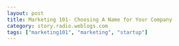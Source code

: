 ```yaml
---
layout: post
title: Marketing 101- Choosing A Name for Your Company
category: story.radio.weblogs.com
tags: ["marketing101", "marketing", "startup"]
---
```

<head>
<meta http-equiv="Content-Type" content="text/html; charset=UTF-8">
    <meta http-equiv="Expires" content="Mon, 01 Jan 1990 01:00:00 GMT">
    <title>Marketing 101: Choosing A Name for Your Company</title>
    <style type="text/css">
      body {
        margin-top: 0px;
        margin-left: 0px;
        margin-right: 0px;
        margin-bottom: 0px;
        }

      body, td, p {
        font-family: verdana, sans-serif;
        font-size: 90%;
        }

      h2 { 
        font-family: Verdana, Arial, Helvetica, sans-serif; font-size: 24px; font-weight: bold
        }
      .header {
        font-family: Verdana, Arial, Helvetica, sans-serif; font-size: 40px; font-weight: bold
        }
      .realsmall {
        font-family: Verdana, Arial, Helvetica, sans-serif; font-size: 9px;
        }
      .small {
        font-family: Verdana, Arial, Helvetica, sans-serif; font-size: 10px;
        }
      </style>
    </head>

| 

 |

| ![](http://radio.weblogs.com/0103807/images/trans60x60.gif)  
 | Last updated: 7/16/2002; 7:16:57 PM  
 | ![](http://radio.weblogs.com/0103807/images/trans60x60.gif) |

| ![](http://radio.weblogs.com/0103807/images/trans60x1.gif)  
 | 

<font size="+3"><b><a href="http://radio.weblogs.com/0103807/" style="color:black; text-decoration:none">The FuzzyBlog!</a></b></font>  
_Marketing 101. Consulting 101. PHP Consulting. Random geeky stuff. I Blog Therefore I Am._

<font size="+1"><b>Marketing 101: Choosing A Name for Your Company</b></font>

I just ran through an IM session with an online / offline friend, Michael Bernstein and I thought it was interesting enough to make an article out of.&nbsp; Here's how it actually started:

> ZopeMaven: Hey there!  
> fuzzygroup: Hey Mike  
> ZopeMaven: got some time?  
> fuzzygroup: Sure  
> ZopeMaven: I need to settle on a company name for myself.  
> fuzzygroup: Ok  
> fuzzygroup: "DemiGodsOfZope" ?  
> ZopeMaven: over the past few years, I've registered a few domain names that I thought might one day be appropriate.  
> fuzzygroup: ok

&nbsp;

ZopeMaven: Hey there!  
fuzzygroup: Hey Mike  
ZopeMaven: got some time?  
fuzzygroup: Sure  
ZopeMaven: I need to settle on a company name for myself.  
fuzzygroup: Ok  
fuzzygroup: "DemiGodsOfZope" ?  
ZopeMaven: over the past few years, I've registered a few domain names that I thought might one day be appropriate.  
fuzzygroup: ok  
ZopeMaven: Hang On I'm going to paste a list in.  
fuzzygroup: ok  
ZopeMaven:&nbsp;&nbsp;&nbsp;&nbsp; AGILEBRAND.COM  
&nbsp;&nbsp;&nbsp; AGILEBRANDING.COM  
&nbsp;&nbsp;&nbsp; AGILEBRANDS.COM  
&nbsp;&nbsp;&nbsp; AGILEMEDIUM.COM  
&nbsp;&nbsp;&nbsp; AGILESTUDIO.COM  
&nbsp;&nbsp;&nbsp; ARCHISTRUCT.COM  
&nbsp;&nbsp;&nbsp; CRYPTOSOME.COM  
&nbsp;&nbsp;&nbsp; EMORPHEON.COM  
&nbsp;&nbsp;&nbsp; NERDWORLDORDER.COM  
&nbsp;&nbsp;&nbsp; NERDWORLDORDER.NET  
&nbsp;&nbsp;&nbsp; NERDWORLDORDER.ORG  
&nbsp;&nbsp;&nbsp; NEXANA.COM  
&nbsp;&nbsp;&nbsp; NOVONIS.COM  
&nbsp;&nbsp;&nbsp; PANHEDRON.COM  
&nbsp;&nbsp;&nbsp; SENSEMAKERS.COM  
&nbsp;&nbsp;&nbsp; SENSEMAKERS.NET  
&nbsp;&nbsp;&nbsp; SENSEMAKERS.ORG  
fuzzygroup: ok.  
fuzzygroup: What will your company be doing  
ZopeMaven: basically, I need to select one as a DBA (like you have 'Fuzzy Group').  
fuzzygroup: Yes -- but how do you plany to make $$$$   
ZopeMaven: I'm doing consulting, I'd like to pursue a focus on weblogs and KM.  
fuzzygroup: PANHEDRON.COM  
fuzzygroup: or nexana.com  
ZopeMaven: And, of course I've got a fair amount of Zope expertise.  
fuzzygroup: the reason I picked those 2 was that both are pretty phonetic   
fuzzygroup: and ambiguous  
fuzzygroup: also "pan" means all  
fuzzygroup: and "nexana" has a relationship to nexus  
ZopeMaven: yeah pnhedron == all sides  
fuzzygroup: Yup  
ZopeMaven: Ok.  
fuzzygroup: A lot of times as a consultnat you network at conferences, cocktail hours, etc.&nbsp; So something phonetic is really good, iMHO.  
ZopeMaven: I eliminated a few out of the list I pasted BTW, such as PROPELLERBEANIES.COM :-)  
fuzzygroup: lol  
fuzzygroup: SenseMakers is also good  
fuzzygroup: didn't see that one 1st time.  
ZopeMaven: So how would you order your top picks from this list?  
fuzzygroup: SenseMakers (if you can also get sensemaker) Panhedron Nexana  
fuzzygroup: The order on the last two is flip a coin though  
ZopeMaven: sensemaker was taken at the time I regitered these... let me check now...  
fuzzygroup: ok.&nbsp; [www.000domains.com](http://www.000domains.com) is $13 only and rocks  
ZopeMaven: it's taken.  
fuzzygroup: Then do the last 2 or someone will use sensemaker.com instead  
fuzzygroup: guaranteed!!!  
ZopeMaven: Those would have been my top picks too, although I would have included novonis as well.  
fuzzygroup: felt like a drug company to me  
ZopeMaven: heh.  
fuzzygroup: well it did!  
ZopeMaven: don't get your panties in a bunch... :-) I wasn't arguing with you.  
fuzzygroup: oh i know  
fuzzygroup: i was teasing you too   
ZopeMaven: Ok, if sensemakers is off the table, then I think I'll be going with panhedron.  
fuzzygroup: Sounds good.  
fuzzygroup: Hey!&nbsp; Here's an idea.&nbsp; Can I convert this transcript to a Marketing 101: Picking a Name for Your Business ?  
ZopeMaven: Sure.  
fuzzygroup: cool.&nbsp; Off to the races I will charge -- after I write some more code once the pizza arrives that is  
ZopeMaven: do you want to keep the references to the actual names, or do you want to change them?  
fuzzygroup: Oh no.&nbsp; Keep 'em.  
ZopeMaven: Other names I dropped from the list I pasted are webmaven.org and webonomicon.com  
fuzzygroup: that's what makes it interesting.  
fuzzygroup: Cool.  
fuzzygroup: It should get you some attention perhaps as well.  
ZopeMaven: Sure.  
fuzzygroup: Can you give me 2 sentences as to what specifically you want to charge for (i.e. some more detail) ?  
ZopeMaven: I'll have to design a logo for the site and the cards.  
ZopeMaven: mm.  
fuzzygroup: How about this then  
ZopeMaven: Michael Bernstein  
-----------------  
Michael Bernstein is an information architect who has been a member of  
the Zope development community since early 1999, wrote the first  
community-contributed "How-To" for Zope in February of that year, and is  
the creator and editor of the Open Source category in the Open Directory  
Project. More recently, Michael co-authored the 'Zope Bible' published  
by Hungry Minds in April of this year.

Currently residing in Las Vegas, he has has built and managed various  
Content Management Systems and Intranets using Zope. He is now focusing  
on bottom-up knowledge management solutions. His interests include  
Science Fiction Fandom, Open Source, and other self-organizing emergent  
phenomena.  
fuzzygroup: Cool.  
fuzzygroup: Perfect  
ZopeMaven: Ooops.  
ZopeMaven: Just a second.  
ZopeMaven: I forgot a few more, but the probably aren't relevant:  
fuzzygroup: nprb.&nbsp; i'm starting to write now so I'm going to focus in since I have a few minutes.&nbsp;   
ZopeMaven: OPENBLUEPRINT.COM (.NET, .ORG)  
SOURCEFOUNDRY.COM (.NET, .ORG)

ZopeMaven: Ok, that was it.  
fuzzygroup: great  
ZopeMaven: I assume you'll be linking to the selected name (panhedron.com) from your article?  
fuzzygroup: Oh yes  
fuzzygroup: I always try to lend a hand when I can

  
  

<script language="JavaScript" type="text/javascript"><!--
	var imageUrl = "http://radio.xmlstoragesystem.com/weblogStats/count.gif";
	var imageTag = "<img src=\"" + imageUrl + "?group=radio1&usernum=103807&referer=" + escape (document.referrer) + "\" height=\"1\" width=\"1\">";
	document.write (imageTag);
	//--></script>

 | ![](http://radio.weblogs.com/0103807/images/trans60x1.gif)  
 |
| ![](http://radio.weblogs.com/0103807/images/trans60x60.gif)  
 | Copyright 2002 © The FuzzyStuff  
 | ![](http://radio.weblogs.com/0103807/images/trans60x60.gif)  
 |

